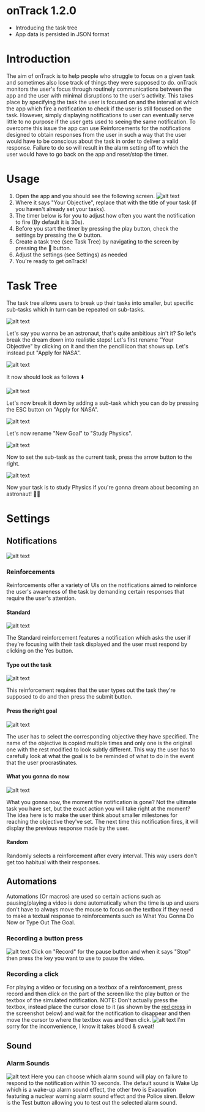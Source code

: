 # onTrack 1.2.0
- Introducing the task tree
- App data is persisted in JSON format

# Introduction
The aim of onTrack is to help people who struggle to focus on a given task and sometimes also lose track of things they were supposed to do. onTrack monitors the user's focus through routinely communications between the app and the user with minimal disruptions to the user's activity. This takes place by specifying the task the user is focused on and the interval at which the app which fire a notification to check if the user is still focused on the task. However, simply displaying notifications to user can eventually serve little to no purpose if the user gets used to seeing the same notification. To overcome this issue the app can use Reinforcements for the notifications designed to obtain responses from the user in such a way that the user would have to be conscious about the task in order to deliver a valid response. Failure to do so will result in the alarm setting off to which the user would have to go back on the app and reset/stop the timer.

# Usage
1. Open the app and you should see the following screen.
![alt text](https://github.com/markorankovic/onTrack/blob/release/1.2.0/Screenshots/0.png)
2. Where it says "Your Objective", replace that with the title of your task (if you haven't already set your tasks).
3. The timer below is for you to adjust how often you want the notification to fire (By default it is 30s).
4. Before you start the timer by pressing the play button, check the settings by pressing the ⚙️ button.
5. Create a task tree (see Task Tree) by navigating to the screen by pressing the 📃 button.
6. Adjust the settings (see Settings) as needed
7. You're ready to get onTrack!

# Task Tree
The task tree allows users to break up their tasks into smaller, but specific sub-tasks which in turn can be repeated on sub-tasks.

![alt text](https://github.com/markorankovic/onTrack/blob/release/1.2.0/Screenshots/task_tree_1.png)

Let's say you wanna be an astronaut, that's quite ambitious ain't it? 
So let's break the dream down into realistic steps! 
Let's first rename "Your Objective" by clicking on it and then the pencil icon that shows up. 
Let's instead put "Apply for NASA".

![alt text](https://github.com/markorankovic/onTrack/blob/release/1.2.0/Screenshots/task_tree_2.png)

It now should look as follows ⬇️

![alt text](https://github.com/markorankovic/onTrack/blob/release/1.2.0/Screenshots/task_tree_3.png)

Let's now break it down by adding a sub-task which you can do by pressing the ESC button on "Apply for NASA".

![alt text](https://github.com/markorankovic/onTrack/blob/release/1.2.0/Screenshots/task_tree_4.png)

Let's now rename "New Goal" to "Study Physics".

![alt text](https://github.com/markorankovic/onTrack/blob/release/1.2.0/Screenshots/task_tree_5.png)

Now to set the sub-task as the current task, press the arrow button to the right.

![alt text](https://github.com/markorankovic/onTrack/blob/release/1.2.0/Screenshots/task_tree_6.png)

Now your task is to study Physics if you're gonna dream about becoming an astronaut! 🧑‍🚀

# Settings
## Notifications
![alt text](https://github.com/markorankovic/onTrack/blob/release/1.2.0/Screenshots/notifications_settings.png)
### Reinforcements
Reinforcements offer a variety of UIs on the notifications aimed to reinforce the user's awareness of the task by demanding certain responses that require the user's attention.
#### Standard
![alt text](https://github.com/markorankovic/onTrack/blob/release/1.2.0/Screenshots/3.png)

The Standard reinforcement features a notification which asks the user if they're focusing with their task displayed and the user must respond by clicking on the Yes button.
#### Type out the task
![alt text](https://github.com/markorankovic/onTrack/blob/release/1.2.0/Screenshots/4.png)

This reinforcement requires that the user types out the task they're supposed to do and then press the submit button.
#### Press the right goal
![alt text](https://github.com/markorankovic/onTrack/blob/release/1.2.0/Screenshots/6.png)

The user has to select the corresponding objective they have specified. The name of the objective is copied multiple times and only one is the original one with the rest modified to look subtly different. This way the user has to carefully look at what the goal is to be reminded of what to do in the event that the user procrastinates. 
#### What you gonna do now
![alt text](https://github.com/markorankovic/onTrack/blob/release/1.2.0/Screenshots/8.png)

What you gonna now, the moment the notification is gone? Not the ultimate task you have set, but the exact action you will take right at the moment?
The idea here is to make the user think about smaller milestones for reaching the objective they've set. The next time this notification fires, it will display the previous response made by the user. 
#### Random
Randomly selects a reinforcement after every interval. This way users don't get too habitual with their responses.
## Automations
Automations (Or macros) are used so certain actions such as pausing/playing a video is done automatically when the time is up and users don't have to always move the mouse to focus on the textbox if they need to make a textual response to reinforcements such as What You Gonna Do Now or Type Out The Goal.
### Recording a button press
![alt text](https://github.com/markorankovic/onTrack/blob/release/1.2.0/Screenshots/automations_settings.png)
Click on "Record" for the pause button and when it says "Stop" then press the key you want to use to pause the video.
### Recording a click
For playing a video or focusing on a textbox of a reinforcement, press record and then click on the part of the screen like the play button or the textbox of the simulated notification. NOTE: Don't actually press the textbox, instead place the cursor close to it (as shown by the [red cross](https://www.icrc.org/en/donate) in the screenshot below) and wait for the notification to disappear and then move the cursor to where the textbox was and then click. 
![alt text](https://github.com/markorankovic/onTrack/blob/release/1.2.0/Screenshots/recording_focus_click.png)
I'm sorry for the inconvenience, I know it takes blood & sweat!
## Sound
### Alarm Sounds
![alt text](https://github.com/markorankovic/onTrack/blob/release/1.2.0/Screenshots/audio_settings.png)
Here you can choose which alarm sound will play on failure to respond to the notification within 10 seconds. The default sound is Wake Up which is a wake-up alarm sound effect, the other two is Evacuation featuring a nuclear warning alarm sound effect and the Police siren. Below is the Test button allowing you to test out the selected alarm sound.
